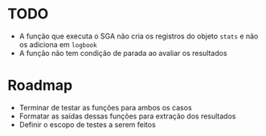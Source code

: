 # TODO
* A função que executa o SGA não cria os registros do objeto `stats` e não os adiciona em `logbook`
* A função não tem condição de parada ao avaliar os resultados

# Roadmap
* Terminar de testar as funções para ambos os casos
* Formatar as saídas dessas funções para extração dos resultados
* Definir o escopo de testes a serem feitos
